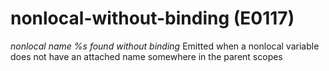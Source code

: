 # nonlocal-without-binding (E0117)
*nonlocal name %s found without binding* Emitted when a nonlocal
variable does not have an attached name somewhere in the parent scopes
